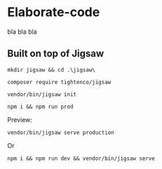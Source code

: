 # Elaborate-code

bla bla bla

## Built on top of Jigsaw

```text
mkdir jigsaw && cd .\jigsaw\
```

```text
composer require tightenco/jigsaw
```

```text
vendor/bin/jigsaw init
```

```text
npm i && npm run prod
```

Preview:

```text
vendor/bin/jigsaw serve production
```

Or

```text
npm i && npm run dev && vendor/bin/jigsaw serve
```
